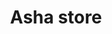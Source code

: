 ---
title: "Asha store"
url: /thiruvananthapuram/asha-store-ansi-bhava-uruvalli-aryanad-po-tvm/
shop: Dorfladen
---